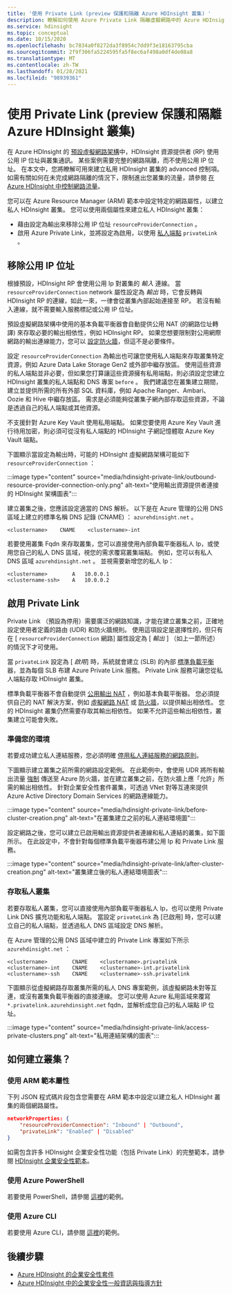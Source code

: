 ```yaml
---
title: '使用 Private Link (preview 保護和隔離 Azure HDInsight 叢集) '
description: 瞭解如何使用 Azure Private Link 隔離虛擬網路中的 Azure HDInsight 叢集。
ms.service: hdinsight
ms.topic: conceptual
ms.date: 10/15/2020
ms.openlocfilehash: bc7834a0f8272da3f8954c7dd9f3e18163795cba
ms.sourcegitcommit: 2f9f306fa5224595fa5f8ec6af498a0df4de08a8
ms.translationtype: MT
ms.contentlocale: zh-TW
ms.lasthandoff: 01/28/2021
ms.locfileid: "98939361"
---
```

# <a name="secure-and-isolate-azure-hdinsight-clusters-with-private-link-preview"></a>使用 Private Link (preview 保護和隔離 Azure HDInsight 叢集) 

在 Azure HDInsight 的 [預設虛擬網路架構](./hdinsight-virtual-network-architecture.md)中，HDInsight 資源提供者 (RP) 使用公用 IP 位址與叢集通訊。 某些案例需要完整的網路隔離，而不使用公用 IP 位址。 在本文中，您將瞭解可用來建立私用 HDInsight 叢集的 advanced 控制項。 如需有關如何在未完成網路隔離的情況下，限制進出您叢集的流量，請參閱 [在 Azure HDInsight 中控制網路流量](./control-network-traffic.md)。

您可以在 Azure Resource Manager (ARM) 範本中設定特定的網路屬性，以建立私人 HDInsight 叢集。 您可以使用兩個屬性來建立私人 HDInsight 叢集：

* 藉由設定為輸出來移除公用 IP 位址 `resourceProviderConnection` 。
* 啟用 Azure Private Link，並將設定為啟用，以使用 [私人端點](../private-link/private-endpoint-overview.md) `privateLink` 。

## <a name="remove-public-ip-addresses"></a>移除公用 IP 位址

根據預設，HDInsight RP 會使用公用 Ip 對叢集的 *輸入* 連線。 當 `resourceProviderConnection` network 屬性設定為 *輸出* 時，它會反轉與 HDInsight RP 的連線，如此一來，一律會從叢集內部起始連接至 RP。 若沒有輸入連線，就不需要輸入服務標記或公用 IP 位址。

預設虛擬網路架構中使用的基本負載平衡器會自動提供公用 NAT (的網路位址轉譯) 來存取必要的輸出相依性，例如 HDInsight RP。 如果您想要限制對公用網際網路的輸出連線能力，您可以 [設定防火牆](./hdinsight-restrict-outbound-traffic.md)，但這不是必要條件。

設定 `resourceProviderConnection` 為輸出也可讓您使用私人端點來存取叢集特定資源，例如 Azure Data Lake Storage Gen2 或外部中繼存放區。 使用這些資源的私人端點並非必要，但如果您打算讓這些資源擁有私用端點，則必須設定您建立 HDInsight 叢集的私人端點和 DNS 專案 `before` 。 我們建議您在叢集建立期間，建立並提供所需的所有外部 SQL 資料庫，例如 Apache Ranger、Ambari、Oozie 和 Hive 中繼存放區。 需求是必須能夠從叢集子網內部存取這些資源，不論是透過自己的私人端點或其他資源。

不支援針對 Azure Key Vault 使用私用端點。 如果您要使用 Azure Key Vault 進行待用加密，則必須可從沒有私人端點的 HDInsight 子網記憶體取 Azure Key Vault 端點。

下圖顯示當設定為輸出時，可能的 HDInsight 虛擬網路架構可能如下 `resourceProviderConnection` ：

:::image type="content" source="media/hdinsight-private-link/outbound-resource-provider-connection-only.png" alt-text="使用輸出資源提供者連接的 HDInsight 架構圖表":::

建立叢集之後，您應該設定適當的 DNS 解析。 以下是在 Azure 管理的公用 DNS 區域上建立的標準名稱 DNS 記錄 (CNAME) ： `azurehdinsight.net` 。

```dns
<clustername>    CNAME    <clustername>-int
```

若要使用叢集 Fqdn 來存取叢集，您可以直接使用內部負載平衡器私人 Ip，或使用您自己的私人 DNS 區域，視您的需求覆寫叢集端點。 例如，您可以有私人 DNS 區域 `azurehdinsight.net` 。 並視需要新增您的私人 Ip：

```dns
<clustername>        A   10.0.0.1
<clustername-ssh>    A   10.0.0.2
```

## <a name="enable-private-link"></a>啟用 Private Link

Private Link （預設為停用）需要廣泛的網路知識，才能在建立叢集之前，正確地設定使用者定義的路由 (UDR) 和防火牆規則。 使用這項設定是選擇性的，但只有在 [ `resourceProviderConnection` 網路] 屬性設定為 [ *輸出* ] （如上一節所述）的情況下才可使用。

當 `privateLink` 設定為 [ *啟用*] 時，系統就會建立 (SLB) 的內部 [標準負載平衡](../load-balancer/load-balancer-overview.md) 器，並為每個 SLB 布建 Azure Private Link 服務。 Private Link 服務可讓您從私人端點存取 HDInsight 叢集。

標準負載平衡器不會自動提供 [公用輸出 NAT](../load-balancer/load-balancer-outbound-connections.md) ，例如基本負載平衡器。 您必須提供自己的 NAT 解決方案，例如 [虛擬網路 NAT](../virtual-network/nat-overview.md) 或 [防火牆](./hdinsight-restrict-outbound-traffic.md)，以提供輸出相依性。 您的 HDInsight 叢集仍然需要存取其輸出相依性。 如果不允許這些輸出相依性，叢集建立可能會失敗。

### <a name="prepare-your-environment"></a>準備您的環境

若要成功建立私人連結服務，您必須明確 [停用私人連結服務的網路原則](../private-link/disable-private-link-service-network-policy.md)。

下圖顯示建立叢集之前所需的網路設定範例。 在此範例中，會使用 UDR 將所有輸出流量 [強制](../firewall/forced-tunneling.md) 傳送至 Azure 防火牆，並在建立叢集之前，在防火牆上應「允許」所需的輸出相依性。 針對企業安全性套件叢集，可透過 VNet 對等互連來提供 Azure Active Directory Domain Services 的網路連線能力。

:::image type="content" source="media/hdinsight-private-link/before-cluster-creation.png" alt-text="在叢集建立之前的私人連結環境圖":::

設定網路之後，您可以建立已啟用輸出資源提供者連線和私人連結的叢集，如下圖所示。 在此設定中，不會針對每個標準負載平衡器布建公用 Ip 和 Private Link 服務。

:::image type="content" source="media/hdinsight-private-link/after-cluster-creation.png" alt-text="叢集建立後的私人連結環境圖表":::

### <a name="access-a-private-cluster"></a>存取私人叢集

若要存取私人叢集，您可以直接使用內部負載平衡器私人 Ip，也可以使用 Private Link DNS 擴充功能和私人端點。 當設定 `privateLink` 為 [已啟用] 時，您可以建立自己的私人端點，並透過私人 DNS 區域設定 DNS 解析。

在 Azure 管理的公用 DNS 區域中建立的 Private Link 專案如下所示 `azurehdinsight.net` ：

```dns
<clustername>        CNAME    <clustername>.privatelink
<clustername>-int    CNAME    <clustername>-int.privatelink
<clustername>-ssh    CNAME    <clustername>-ssh.privatelink
```

下圖顯示從虛擬網路存取叢集所需的私人 DNS 專案範例，該虛擬網路未對等互連，或沒有叢集負載平衡器的直接連線。 您可以使用 Azure 私用區域來覆寫 `*.privatelink.azurehdinsight.net` fqdn，並解析成您自己的私人端點 IP 位址。

:::image type="content" source="media/hdinsight-private-link/access-private-clusters.png" alt-text="私用連結架構的圖表":::

## <a name="how-to-create-clusters"></a>如何建立叢集？
### <a name="use-arm-template-properties"></a>使用 ARM 範本屬性

下列 JSON 程式碼片段包含您需要在 ARM 範本中設定以建立私人 HDInsight 叢集的兩個網路屬性。

```json
networkProperties: {
    "resourceProviderConnection": "Inbound" | "Outbound",
    "privateLink": "Enabled" | "Disabled"
}
```

如需包含許多 HDInsight 企業安全性功能（包括 Private Link）的完整範本，請參閱 [HDInsight 企業安全性範本](https://github.com/Azure-Samples/hdinsight-enterprise-security/tree/main/ESP-HIB-PL-Template)。

### <a name="use-azure-powershell"></a>使用 Azure PowerShell

若要使用 PowerShell，請參閱 [這裡](/powershell/module/az.hdinsight/new-azhdinsightcluster#example-4--create-an-azure-hdinsight-cluster-with-relay-outbound-and-private-link-feature)的範例。

### <a name="use-azure-cli"></a>使用 Azure CLI
若要使用 Azure CLI，請參閱 [這裡](/cli/azure/hdinsight#az_hdinsight_create-examples)的範例。

## <a name="next-steps"></a>後續步驟

* [Azure HDInsight 的企業安全性套件](enterprise-security-package.md)
* [Azure HDInsight 中的企業安全性一般資訊與指導方針](./domain-joined/general-guidelines.md)
